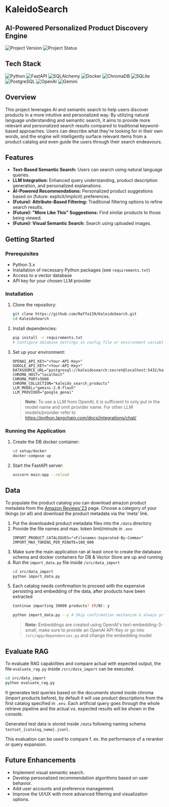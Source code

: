 # KaleidoSearch

## AI-Powered Personalized Product Discovery Engine

![Project Version](https://img.shields.io/badge/Version-1.0-%23181717)
![Project Status](https://img.shields.io/badge/Status-Development-blue)

## Tech Stack

![Python](https://img.shields.io/badge/-Python-3776AB?style=flat-square&logo=python&logoColor=white)
![FastAPI](https://img.shields.io/badge/-FastAPI-009688?style=flat-square&logo=fastapi&logoColor=white)
![SQLAlchemy](https://img.shields.io/badge/SQLAlchemy-D71F00?style=flat-square&logo=sqlalchemy&logoColor=white)
![Docker](https://img.shields.io/badge/Docker-2496ED?style=flat-square&logo=docker&logoColor=white)
![ChromaDB](https://img.shields.io/badge/-ChromaDB-orange?style=flat-square)
![SQLite](https://img.shields.io/badge/SQLite-003B57?style=flat-square&logo=sqlite&logoColor=white)
![PostgreSQL](https://img.shields.io/badge/PostgreSQL-4169E1?style=flat-square&logo=postgresql&logoColor=white)
![OpenAI](https://img.shields.io/badge/OpenAI-412991?style=flat-square&logo=openai&logoColor=white)
![Gemini](https://img.shields.io/badge/Gemini-8E75B2?style=flat-square&logo=googlegemini&logoColor=white)

## Overview

This project leverages AI and semantic search to help users discover products in a more intuitive
and personalized way. By utilizing natural language understanding and semantic search,
it aims to provide more relevant and personalized search results compared to traditional
keyword-based
approaches. Users can describe what they're looking for in their own words, and the engine will
intelligently surface relevant items from a product catalog and even guide the users through their
search endeavours.

## Features

* **Text-Based Semantic Search:** Users can search using natural language queries.
* **LLM Integration:** Enhanced query understanding, product description generation, and
  personalized explanations.
* **AI-Powered Recommendations:** Personalized product suggestions based on (future:
  explicit/implicit) preferences.
* **(Future): Attribute-Based Filtering:** Traditional filtering options to refine search results.
* **(Future): "More Like This" Suggestions:** Find similar products to those being viewed.
* **(Future): Visual Semantic Search:** Search using uploaded images.

## Getting Started

### Prerequisites

* Python 3.x
* Installation of necessary Python packages (see `requirements.txt`)
* Access to a vector database
* API key for your chosen LLM provider

### Installation

1. Clone the repository:
   ```bash
   git clone https://github.com/Raffa139/KaleidoSearch.git
   cd KaleidoSearch
   ```
2. Install dependencies:
   ```bash
   pip install -r requirements.txt
   # Configure database settings in config file or environment variables
   ```
3. Set up your environment:
   ```.env
   OPENAI_API_KEY="<Your-API-Key>"
   GOOGLE_API_KEY="<Your-API-Key>"
   DATASOURCE_URL="postgresql://kaleidosearch:secret@localhost:5432/kaleidosearch"
   CHROMA_HOST="localhost"
   CHROMA_PORT=5000
   CHROMA_COLLECTION="kaleido_search_products"
   LLM_MODEL="gemini-2.0-flash"
   LLM_PROVIDER="google_genai"
   ```
   > **Note:**
   > To use a LLM from OpenAI, it is sufficient to only put in the model name and omit provider
   name. For other LLM models/provider refer to https://python.langchain.com/docs/integrations/chat/

### Running the Application

1. Create the DB docker container:
   ```bash
   cd setup/docker
   docker-compose up
   ```
2. Start the FastAPI server:
   ```bash
   uvicorn main:app --reload
   ```

## Data

To populate the product catalog you can download amazon product metadata from the
[Amazon Reviews'23](https://amazon-reviews-2023.github.io/#grouped-by-category) page.
Choose a category of your likings (or all) and download the product metadata via the 'meta' link.

1. Put the downloaded product metadata files into the `/data` directory
2. Provide the file names and max. token limit/minute in `.env`
   ```.env
   IMPORT_PRODUCT_CATALOGUES="<Filenames-Separated-By-Comma>"
   IMPORT_MAX_TOKENS_PER_MINUTE=100_000
   ```
3. Make sure the main application ran at least once to create the database schema and docker
   containers for DB & Vector Store are up and running
4. Run the `import_data.py` file inside `/src/data_import`
   ```bash
   cd src/data_import
   python import_data.py
   ```
5. Each catalog needs confirmation to proceed with the expensive persisting and embedding of the
   data, after products have been extracted
   ```bash
   Continue importing 39608 products? (Y/N): y
   ```
   ```bash
   python import_data.py --y # Skip confirmation mechanism & always proceed with the import
   ```
   > **Note:**
   > Embeddings are created using OpenAI's text-embedding-3-small, make sure to provide an OpenAI
   API-Key or go into `/src/app/dependencies.py` and change the embedding model.

## Evaluate RAG

To evaluate RAG capabilities and compare actual with expected output, the file `evaluate_rag.py`
inside `/src/data_import` can be executed.

```bash
cd src/data_import
python evaluate_rag.py
```

It generates test queries based on the documents stored
inside chroma (import products before), by default it will use product descriptions from the first
catalog specified in `.env`. Each artificial query goes through the whole retrieve pipeline and the
actual vs. expected results will be shown in the console.

Generated test data is stored inside `/data` following naming schema `testset_{catalog_name}.jsonl`.

This evaluation can be used to compare f. ex. the performance of a reranker or query expansion.

## Future Enhancements

* Implement visual semantic search.
* Develop personalized recommendation algorithms based on user behavior.
* Add user accounts and preference management.
* Improve the UI/UX with more advanced filtering and visualization options.
